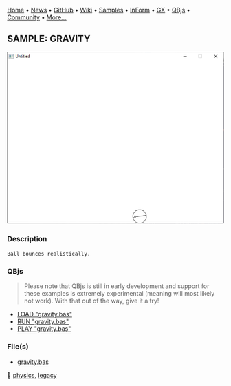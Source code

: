 [Home](https://qb64.com) • [News](../../news.md) • [GitHub](https://github.com/QB64Official/qb64) • [Wiki](https://github.com/QB64Official/qb64/wiki) • [Samples](../../samples.md) • [InForm](../../inform.md) • [GX](../../gx.md) • [QBjs](../../qbjs.md) • [Community](../../community.md) • [More...](../../more.md)

## SAMPLE: GRAVITY

![screenshot.png](img/screenshot.png)

### Description

```text
Ball bounces realistically.
```

### QBjs

> Please note that QBjs is still in early development and support for these examples is extremely experimental (meaning will most likely not work). With that out of the way, give it a try!

* [LOAD "gravity.bas"](https://qbjs.org/index.html?src=https://qb64.com/samples/gravity/src/gravity.bas)
* [RUN "gravity.bas"](https://qbjs.org/index.html?mode=auto&src=https://qb64.com/samples/gravity/src/gravity.bas)
* [PLAY "gravity.bas"](https://qbjs.org/index.html?mode=play&src=https://qb64.com/samples/gravity/src/gravity.bas)

### File(s)

* [gravity.bas](src/gravity.bas)

🔗 [physics](../physics.md), [legacy](../legacy.md)

